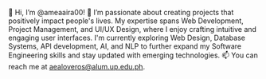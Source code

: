 👋 Hi, I’m @ameaaira00!
👀 I’m passionate about creating projects that positively impact people's lives. My expertise spans Web Development, Project Management, and UI/UX Design, where I enjoy crafting intuitive and engaging user interfaces. I'm currently exploring Web Design, Database Systems, API development, AI, and NLP to further expand my Software Engineering skills and stay updated with emerging technologies.
📫 You can reach me at aealoveros@alum.up.edu.ph.
<!---
ameaaira00/ameaaira00 is a ✨ special ✨ repository because its `README.md` (this file) appears on your GitHub profile.
You can click the Preview link to take a look at your changes.
--->

